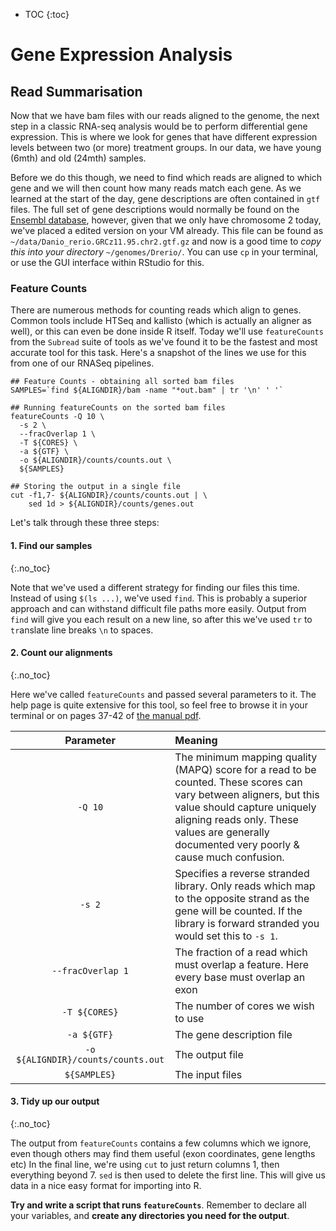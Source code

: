 * TOC
{:toc}

# Gene Expression Analysis

## Read Summarisation

Now that we have bam files with our reads aligned to the genome, the next step in a classic RNA-seq analysis would be to perform differential gene expression.
This is where we look for genes that have different expression levels between two (or more) treatment groups.
In our data, we have young (6mth) and old (24mth) samples.

Before we do this though, we need to find which reads are aligned to which gene and we will then count how many reads match each gene.
As we learned at the start of the day, gene descriptions are often contained in `gtf` files.
The full set of gene descriptions would normally be found on the [Ensembl database](ftp://ftp.ensembl.org/pub/release-95/gtf/danio_rerio/), however, given that we only have chromosome 2 today, we've placed a edited version on your VM already.
This file can be found as `~/data/Danio_rerio.GRCz11.95.chr2.gtf.gz` and now is a good time to *copy this into your directory* `~/genomes/Drerio/`.
You can use `cp` in your terminal, or use the GUI interface within RStudio for this.

### Feature Counts

There are numerous methods for counting reads which align to genes.
Common tools include HTSeq and kallisto (which is actually an aligner as well), or this can even be done inside R itself.
Today we'll use `featureCounts` from the `Subread` suite of tools as we've found it to be the fastest and most accurate tool for this task.
Here's a snapshot of the lines we use for this from one of our RNASeq pipelines.

```
## Feature Counts - obtaining all sorted bam files
SAMPLES=`find ${ALIGNDIR}/bam -name "*out.bam" | tr '\n' ' '`

## Running featureCounts on the sorted bam files
featureCounts -Q 10 \
  -s 2 \
  --fracOverlap 1 \
  -T ${CORES} \
  -a ${GTF} \
  -o ${ALIGNDIR}/counts/counts.out \ 
  ${SAMPLES}
  
## Storing the output in a single file
cut -f1,7- ${ALIGNDIR}/counts/counts.out | \
    sed 1d > ${ALIGNDIR}/counts/genes.out
```

Let's talk through these three steps:

#### 1. Find our samples
{:.no_toc}

Note that we've used a different strategy for finding our files this time.
Instead of using `$(ls ...)`, we've used `find`.
This is probably a superior approach and can withstand difficult file paths more easily.
Output from `find` will give you each result on a new line, so after this we've used `tr` to `tr`anslate line breaks `\n` to spaces.

#### 2. Count our alignments
{:.no_toc}

Here we've called `featureCounts` and passed several parameters to it.
The help page is quite extensive for this tool, so feel free to browse it in your terminal or on pages 37-42 of [the manual pdf](http://bioinf.wehi.edu.au/subread-package/SubreadUsersGuide.pdf).

| Parameter | Meaning |
|:---------:|:------- |
| `-Q 10` | The minimum mapping quality (MAPQ) score for a read to be counted. These scores can vary between aligners, but this value should capture uniquely aligning reads only. These values are generally documented very poorly & cause much confusion. |
| `-s 2`  | Specifies a reverse stranded library. Only reads which map to the opposite strand as the gene will be counted. If the library is forward stranded you would set this to `-s 1`. |
| `--fracOverlap 1` | The fraction of a read which must overlap a feature. Here every base must overlap an exon |
| `-T ${CORES}` | The number of cores we wish to use |
| `-a ${GTF}` | The gene description file |
| `-o ${ALIGNDIR}/counts/counts.out` | The output file |
| `${SAMPLES}` | The input files |

#### 3. Tidy up our output
{:.no_toc}

The output from `featureCounts` contains a few columns which we ignore, even though others may find them useful (exon coordinates, gene lengths etc)
In the final line, we're using `cut` to just return columns 1, then everything beyond 7.
`sed` is then used to delete the first line.
This will give us data in a nice easy format for importing into R.

**Try and write a script that runs `featureCounts`**.
Remember to declare all your variables, and **create any directories you need for the output**.
